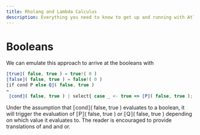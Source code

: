 ```yaml
---
title: Rholang and Lambda Calculus
description: Everything you need to know to get up and running with Atlaskit
---
```

# Booleans

We can emulate this approach to arrive at the booleans with
```javascript
⟦true⟧( false, true ) = true!( 0 )
⟦false⟧( false, true ) = false!( 0 )
⟦if cond P else Q⟧( false, true ) 
= 
 ⟦cond⟧( false, true ) | select{ case _ <- true => ⟦P⟧( false, true ); case _ <- false => ⟦Q⟧( false, true ) }
```
Under the assumption that ⟦cond⟧( false, true ) evaluates to a boolean, it will trigger the evaluation of ⟦P⟧( false, true ) or ⟦Q⟧( false, true ) depending on which value it evaluates to. The reader is encouraged to provide translations of and and or.
